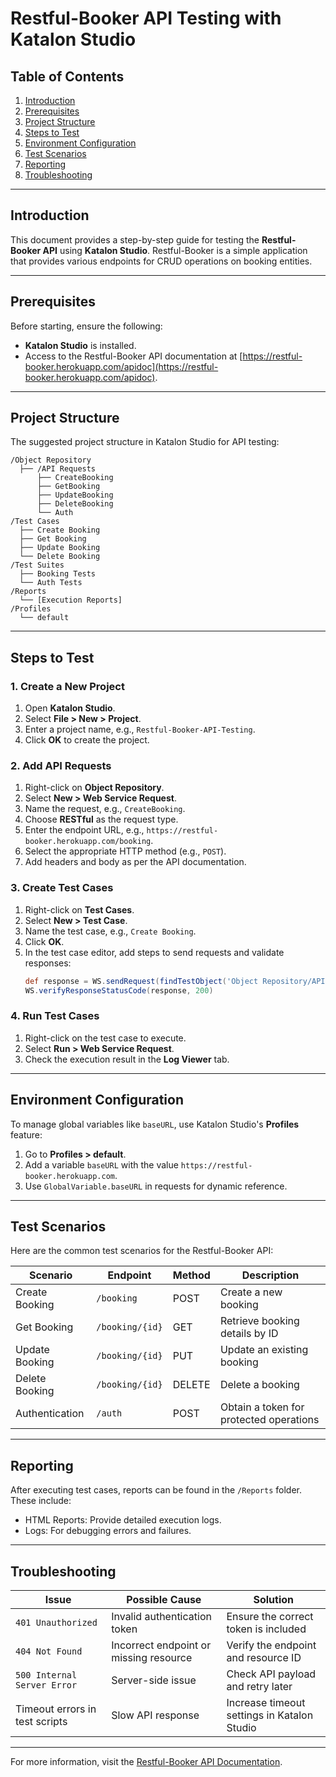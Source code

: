 
# Restful-Booker API Testing with Katalon Studio

## Table of Contents
1. [Introduction](#introduction)
2. [Prerequisites](#prerequisites)
3. [Project Structure](#project-structure)
4. [Steps to Test](#steps-to-test)
5. [Environment Configuration](#environment-configuration)
6. [Test Scenarios](#test-scenarios)
7. [Reporting](#reporting)
8. [Troubleshooting](#troubleshooting)

---

## Introduction
This document provides a step-by-step guide for testing the **Restful-Booker API** using **Katalon Studio**. Restful-Booker is a simple application that provides various endpoints for CRUD operations on booking entities.

---

## Prerequisites
Before starting, ensure the following:
- **Katalon Studio** is installed.
- Access to the Restful-Booker API documentation at [https://restful-booker.herokuapp.com/apidoc](https://restful-booker.herokuapp.com/apidoc).

---

## Project Structure
The suggested project structure in Katalon Studio for API testing:

```
/Object Repository
  ├── /API Requests
      ├── CreateBooking
      ├── GetBooking
      ├── UpdateBooking
      ├── DeleteBooking
      └── Auth
/Test Cases
  ├── Create Booking
  ├── Get Booking
  ├── Update Booking
  └── Delete Booking
/Test Suites
  ├── Booking Tests
  └── Auth Tests
/Reports
  └── [Execution Reports]
/Profiles
  └── default
```

---

## Steps to Test

### 1. Create a New Project
1. Open **Katalon Studio**.
2. Select **File > New > Project**.
3. Enter a project name, e.g., `Restful-Booker-API-Testing`.
4. Click **OK** to create the project.

### 2. Add API Requests
1. Right-click on **Object Repository**.
2. Select **New > Web Service Request**.
3. Name the request, e.g., `CreateBooking`.
4. Choose **RESTful** as the request type.
5. Enter the endpoint URL, e.g., `https://restful-booker.herokuapp.com/booking`.
6. Select the appropriate HTTP method (e.g., `POST`).
7. Add headers and body as per the API documentation.

### 3. Create Test Cases
1. Right-click on **Test Cases**.
2. Select **New > Test Case**.
3. Name the test case, e.g., `Create Booking`.
4. Click **OK**.
5. In the test case editor, add steps to send requests and validate responses:
   ```groovy
   def response = WS.sendRequest(findTestObject('Object Repository/API Requests/CreateBooking'))
   WS.verifyResponseStatusCode(response, 200)
   ```

### 4. Run Test Cases
1. Right-click on the test case to execute.
2. Select **Run > Web Service Request**.
3. Check the execution result in the **Log Viewer** tab.

---

## Environment Configuration
To manage global variables like `baseURL`, use Katalon Studio's **Profiles** feature:
1. Go to **Profiles > default**.
2. Add a variable `baseURL` with the value `https://restful-booker.herokuapp.com`.
3. Use `GlobalVariable.baseURL` in requests for dynamic reference.

---

## Test Scenarios
Here are the common test scenarios for the Restful-Booker API:

| **Scenario**          | **Endpoint**             | **Method** | **Description**                              |
|------------------------|--------------------------|------------|----------------------------------------------|
| Create Booking         | `/booking`               | POST       | Create a new booking                         |
| Get Booking            | `/booking/{id}`          | GET        | Retrieve booking details by ID               |
| Update Booking         | `/booking/{id}`          | PUT        | Update an existing booking                   |
| Delete Booking         | `/booking/{id}`          | DELETE     | Delete a booking                             |
| Authentication         | `/auth`                  | POST       | Obtain a token for protected operations      |

---

## Reporting
After executing test cases, reports can be found in the `/Reports` folder. These include:
- HTML Reports: Provide detailed execution logs.
- Logs: For debugging errors and failures.

---

## Troubleshooting
| **Issue**                      | **Possible Cause**                   | **Solution**                                 |
|--------------------------------|---------------------------------------|---------------------------------------------|
| `401 Unauthorized`             | Invalid authentication token         | Ensure the correct token is included        |
| `404 Not Found`                | Incorrect endpoint or missing resource| Verify the endpoint and resource ID         |
| `500 Internal Server Error`    | Server-side issue                    | Check API payload and retry later           |
| Timeout errors in test scripts | Slow API response                    | Increase timeout settings in Katalon Studio |

---

For more information, visit the [Restful-Booker API Documentation](https://restful-booker.herokuapp.com/apidoc).
